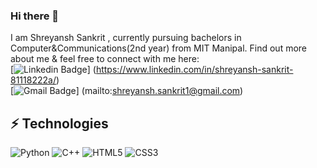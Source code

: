 ### Hi there 👋
I am Shreyansh Sankrit , currently pursuing bachelors in Computer&Communications(2nd year) from MIT Manipal. 
Find out more about me & feel free to connect with me here:
<br>[![Linkedin Badge](https://img.shields.io/badge/-Shreyyyk-blue?style=flat-square&logo=Linkedin&logoColor=white&link=https://www.linkedin.com/in/shreyansh-sankrit-81118222a/)]
(https://www.linkedin.com/in/shreyansh-sankrit-81118222a/)
<br>[![Gmail Badge](https://img.shields.io/badge/-shreyansh.sankrit1@gmail.com-c14438?style=flat-square&logo=Gmail&logoColor=white&link=mailto:shreyansh.sankrit1@gmail.com)]
(mailto:shreyansh.sankrit1@gmail.com)
## ⚡ Technologies
![Python](https://img.shields.io/badge/-Python-black?style=flat-square&logo=Python)
![C++](https://img.shields.io/badge/-C++-00599C?style=flat-square&logo=c)
![HTML5](https://img.shields.io/badge/-HTML5-E34F26?style=flat-square&logo=html5&logoColor=white)
![CSS3](https://img.shields.io/badge/-CSS3-1572B6?style=flat-square&logo=css3)


